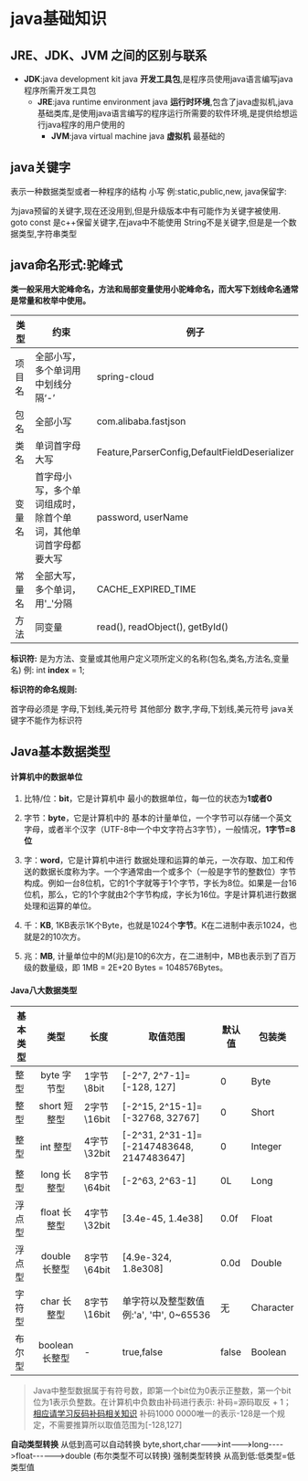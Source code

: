 # java基础知识

## JRE、JDK、JVM 之间的区别与联系
- **JDK**:java development kit
java **开发工具包**,是程序员使用java语言编写java程序所需开发工具包
    - **JRE**:java runtime environment
    java **运行时环境**,包含了java虚拟机,java基础类库,是使用java语言编写的程序运行所需要的软件环境,是提供给想运行java程序的用户使用的
        - **JVM**:java virtual machine 
        java **虚拟机** 最基础的


## java关键字   
表示一种数据类型或者一种程序的结构 小写 例:static,public,new,
java保留字:    

为java预留的关键字,现在还没用到,但是升级版本中有可能作为关键字被使用.
goto const 是c++保留关键字,在java中不能使用
String不是关键字,但是是一个数据类型,字符串类型

## java命名形式:驼峰式    
**类一般采用大驼峰命名，方法和局部变量使用小驼峰命名，而大写下划线命名通常是常量和枚举中使用。**    

| 类型 | 约束 | 例子 |
| --- | ---  | ---  |
|项目名|全部小写，多个单词用中划线分隔‘-’| spring-cloud |
|包名	|全部小写|	com.alibaba.fastjson|
|类名	|单词首字母大写	|Feature,ParserConfig,DefaultFieldDeserializer|
|变量名	|首字母小写，多个单词组成时，除首个单词，其他单词首字母都要大写	|password, userName|
|常量名	|全部大写，多个单词，用'_'分隔|	CACHE_EXPIRED_TIME|
|方法	|同变量	|read(), readObject(), getById()|


**标识符:** 是为方法、变量或其他用户定义项所定义的名称(包名,类名,方法名,变量名)  例: int **index** = 1;  

**标识符的命名规则:**    

首字母必须是  字母,下划线,美元符号
其他部分  数字,字母,下划线,美元符号
java关键字不能作为标识符

## Java基本数据类型

#### 计算机中的数据单位
1. 比特/位：**bit**，它是计算机中 最小的数据单位，每一位的状态为**1或者0**

2. 字节：**byte**，它是计算机中的 基本的计量单位，一个字节可以存储一个英文字母，或者半个汉字（UTF-8中一个中文字符占3字节），一般情况，**1字节=8位**

3. 字：**word**，它是计算机中进行 数据处理和运算的单元，一次存取、加工和传送的数据长度称为字。一个字通常由一个或多个（一般是字节的整数位）字节构成。例如一台8位机，它的1个字就等于1个字节，字长为8位。如果是一台16位机，那么，它的1个字就由2个字节构成，字长为16位。字是计算机进行数据处理和运算的单位。

4. 千：**KB**, 1KB表示1K个Byte，也就是1024个**字节**。K在二进制中表示1024，也就是2的10次方。

5. 兆：**MB**, 计量单位中的M(兆)是10的6次方，在二进制中，MB也表示到了百万级的数量级，即 1MB = 2E+20 Bytes = 1048576Bytes。

#### Java八大数据类型

| 基本类型 | 类型 | 长度 | 取值范围 | 默认值|包装类|   
| --- | :---: | ---  | ---  | ---  | ---  |
| 整型 |byte  字节型  | 1字节\8bit |   [-2^7, 2^7-1]=[-128, 127]  | 0|Byte|
| 整型 |short 短整型 | 2字节\16bit | [-2^15, 2^15-1]=[-32768, 32767] |  0 | Short|
| 整型 |int 整型    | 4字节\32bit | [-2^31, 2^31-1]=[-2147483648, 2147483647] | 0 | Integer|
| 整型 |long 长整型 | 8字节\64bit | [-2^63, 2^63-1] | 0L | Long|
| 浮点型 |float 长整型 | 4字节\32bit | [3.4e-45, 1.4e38] | 0.0f | Float|
| 浮点型|double 长整型 | 8字节\64bit | [4.9e-324, 1.8e308] | 0.0d | Double|
| 字符型 |char 长整型 | 8字节\16bit | 单字符以及整型数值 例:'a', '中', 0~65536 | 无 | Character|
| 布尔型 |boolean 长整型 | - | true,false | false | Boolean|

>Java中整型数据属于有符号数，即第一个bit位为0表示正整数，第一个bit位为1表示负整数。在计算机中负数由补码进行表示: 补码=源码取反 + 1；[相应请学习反码补码相关知识](https://www.jianshu.com/p/d0a8ff006f5c)
    补码1000 0000唯一的表示-128是一个规定，不需要推算所以取值范围为[-128,127]

**自动类型转换**
从低到高可以自动转换
byte,short,char--->int--->long---->float------>double (布尔类型不可以转换)
强制类型转换
从高到低:低类型=低类型值
